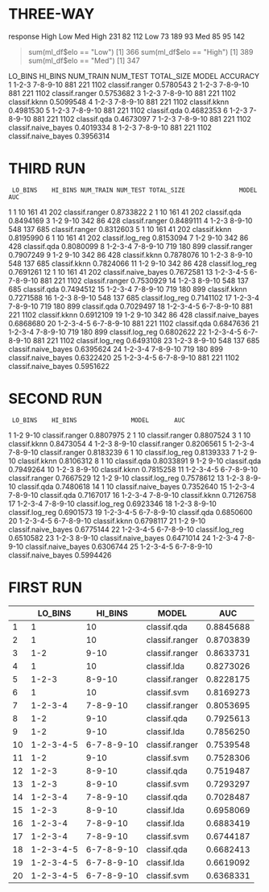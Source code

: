 # THREE-WAY 
response High Low Med
    High  231  82 112
    Low    73 189  93
    Med    85  95 142

> sum(ml_df$elo == "Low")
[1] 366
> sum(ml_df$elo == "High")
[1] 389
> sum(ml_df$elo == "Med")
[1] 347

  LO_BINS  HI_BINS NUM_TRAIN NUM_TEST TOTAL_SIZE               MODEL       ACCURACY
1   1-2-3 7-8-9-10       881      221       1102      classif.ranger 0.5780543
2   1-2-3 7-8-9-10       881      221       1102      classif.ranger 0.5753682
3   1-2-3 7-8-9-10       881      221       1102        classif.kknn 0.5099548
4   1-2-3 7-8-9-10       881      221       1102        classif.kknn 0.4981530
5   1-2-3 7-8-9-10       881      221       1102         classif.qda 0.4682353
6   1-2-3 7-8-9-10       881      221       1102         classif.qda 0.4673097
7   1-2-3 7-8-9-10       881      221       1102 classif.naive_bayes 0.4019334
8   1-2-3 7-8-9-10       881      221       1102 classif.naive_bayes 0.3956314

# THIRD RUN 
     LO_BINS    HI_BINS NUM_TRAIN NUM_TEST TOTAL_SIZE               MODEL       AUC
1          1         10       161       41        202      classif.ranger 0.8733822
2          1         10       161       41        202         classif.qda 0.8494169
3        1-2       9-10       342       86        428      classif.ranger 0.8489111
4      1-2-3     8-9-10       548      137        685      classif.ranger 0.8312603
5          1         10       161       41        202        classif.kknn 0.8195990
6          1         10       161       41        202     classif.log_reg 0.8153094
7        1-2       9-10       342       86        428         classif.qda 0.8080099
8    1-2-3-4   7-8-9-10       719      180        899      classif.ranger 0.7907249
9        1-2       9-10       342       86        428        classif.kknn 0.7878076
10     1-2-3     8-9-10       548      137        685        classif.kknn 0.7824066
11       1-2       9-10       342       86        428     classif.log_reg 0.7691261
12         1         10       161       41        202 classif.naive_bayes 0.7672581
13 1-2-3-4-5 6-7-8-9-10       881      221       1102      classif.ranger 0.7530929
14     1-2-3     8-9-10       548      137        685         classif.qda 0.7494512
15   1-2-3-4   7-8-9-10       719      180        899        classif.kknn 0.7271588
16     1-2-3     8-9-10       548      137        685     classif.log_reg 0.7141102
17   1-2-3-4   7-8-9-10       719      180        899         classif.qda 0.7029497
18 1-2-3-4-5 6-7-8-9-10       881      221       1102        classif.kknn 0.6912109
19       1-2       9-10       342       86        428 classif.naive_bayes 0.6868680
20 1-2-3-4-5 6-7-8-9-10       881      221       1102         classif.qda 0.6847636
21   1-2-3-4   7-8-9-10       719      180        899     classif.log_reg 0.6802622
22 1-2-3-4-5 6-7-8-9-10       881      221       1102     classif.log_reg 0.6493108
23     1-2-3     8-9-10       548      137        685 classif.naive_bayes 0.6395624
24   1-2-3-4   7-8-9-10       719      180        899 classif.naive_bayes 0.6322420
25 1-2-3-4-5 6-7-8-9-10       881      221       1102 classif.naive_bayes 0.5951622

# SECOND RUN
     LO_BINS    HI_BINS               MODEL       AUC
1        1-2       9-10      classif.ranger 0.8807975
2          1         10      classif.ranger 0.8807524
3          1         10        classif.kknn 0.8473054
4      1-2-3     8-9-10      classif.ranger 0.8206561
5    1-2-3-4   7-8-9-10      classif.ranger 0.8183239
6          1         10     classif.log_reg 0.8139333
7        1-2       9-10        classif.kknn 0.8106312
8          1         10         classif.qda 0.8033891
9        1-2       9-10         classif.qda 0.7949264
10     1-2-3     8-9-10        classif.kknn 0.7815258
11 1-2-3-4-5 6-7-8-9-10      classif.ranger 0.7667529
12       1-2       9-10     classif.log_reg 0.7578612
13     1-2-3     8-9-10         classif.qda 0.7480618
14         1         10 classif.naive_bayes 0.7352640
15   1-2-3-4   7-8-9-10         classif.qda 0.7167017
16   1-2-3-4   7-8-9-10        classif.kknn 0.7126758
17   1-2-3-4   7-8-9-10     classif.log_reg 0.6923346
18     1-2-3     8-9-10     classif.log_reg 0.6901573
19 1-2-3-4-5 6-7-8-9-10         classif.qda 0.6850600
20 1-2-3-4-5 6-7-8-9-10        classif.kknn 0.6798117
21       1-2       9-10 classif.naive_bayes 0.6775144
22 1-2-3-4-5 6-7-8-9-10     classif.log_reg 0.6510582
23     1-2-3     8-9-10 classif.naive_bayes 0.6471014
24   1-2-3-4   7-8-9-10 classif.naive_bayes 0.6306744
25 1-2-3-4-5 6-7-8-9-10 classif.naive_bayes 0.5994426


# FIRST RUN
|  |   LO_BINS|    HI_BINS |         MODEL   |    AUC|
|--|----------|-----------|---------------|----------|
|1 |         1|         10|    classif.qda| 0.8845688|
|2 |         1|         10| classif.ranger| 0.8703839|
|3 |       1-2|       9-10| classif.ranger| 0.8633731|
|4 |         1|         10|    classif.lda| 0.8273026|
|5 |     1-2-3|     8-9-10| classif.ranger| 0.8228175|
|6 |         1|         10|    classif.svm| 0.8169273|
|7 |   1-2-3-4|   7-8-9-10| classif.ranger| 0.8053695|
|8 |       1-2|       9-10|    classif.qda| 0.7925613|
|9 |       1-2|       9-10|    classif.lda| 0.7856250|
|10| 1-2-3-4-5| 6-7-8-9-10| classif.ranger| 0.7539548|
|11|       1-2|       9-10|    classif.svm| 0.7528306|
|12|     1-2-3|     8-9-10|    classif.qda| 0.7519487|
|13|     1-2-3|     8-9-10|    classif.svm| 0.7293297|
|14|   1-2-3-4|   7-8-9-10|    classif.qda| 0.7028487|
|15|     1-2-3|     8-9-10|    classif.lda| 0.6958069|
|16|   1-2-3-4|   7-8-9-10|    classif.lda| 0.6883419|
|17|   1-2-3-4|   7-8-9-10|    classif.svm| 0.6744187|
|18| 1-2-3-4-5| 6-7-8-9-10|    classif.qda| 0.6682413|
|19| 1-2-3-4-5| 6-7-8-9-10|    classif.lda| 0.6619092|
|20| 1-2-3-4-5| 6-7-8-9-10|    classif.svm| 0.6368331|